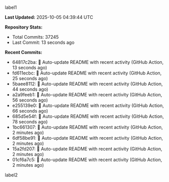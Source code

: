 
label1 
<!-- ACTIVITY_START -->
**Last Updated:** 2025-10-05 04:39:44 UTC

**Repository Stats:**
- Total Commits: 37245
- Last Commit: 13 seconds ago

**Recent Commits:**
- 64817c2ba: 🤖 Auto-update README with recent activity (GitHub Action, 13 seconds ago)
- fd611ecbc: 🤖 Auto-update README with recent activity (GitHub Action, 25 seconds ago)
- 5baee8112: 🤖 Auto-update README with recent activity (GitHub Action, 44 seconds ago)
- a2a9feeb1: 🤖 Auto-update README with recent activity (GitHub Action, 56 seconds ago)
- e255139e0: 🤖 Auto-update README with recent activity (GitHub Action, 66 seconds ago)
- 685d5e54f: 🤖 Auto-update README with recent activity (GitHub Action, 78 seconds ago)
- 1bc661307: 🤖 Auto-update README with recent activity (GitHub Action, 2 minutes ago)
- 6df58be91: 🤖 Auto-update README with recent activity (GitHub Action, 2 minutes ago)
- 15a2fd207: 🤖 Auto-update README with recent activity (GitHub Action, 2 minutes ago)
- 01cf6a7c5: 🤖 Auto-update README with recent activity (GitHub Action, 2 minutes ago)
<!-- ACTIVITY_END -->

label2
